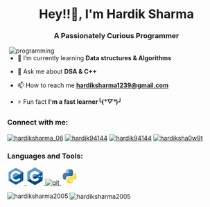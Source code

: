 <h1 align="center">Hey!!👋, I'm Hardik Sharma</h1>
<h3 align="center">A Passionately Curious Programmer</h3>

<img align="right" alt="programming" width="500" src="https://user-images.githubusercontent.com/74038190/225813708-98b745f2-7d22-48cf-9150-083f1b00d6c9.gif">


- 🌱 I’m currently learning **Data structures & Algorithms**

- 💬 Ask me about **DSA & C++**

- 📫 How to reach me **hardiksharma1239@gmail.com**

- ⚡ Fun fact **I'm a fast learner╰(*°▽°*)╯**

<h3 align="left">Connect with me:</h3>
<p align="left">
<a href="https://twitter.com/hardiksharma_06" target="blank"><img align="center" src="https://raw.githubusercontent.com/rahuldkjain/github-profile-readme-generator/master/src/images/icons/Social/twitter.svg" alt="hardiksharma_06" height="30" width="40" /></a>
<a href="https://linkedin.com/in/hardik94144" target="blank"><img align="center" src="https://raw.githubusercontent.com/rahuldkjain/github-profile-readme-generator/master/src/images/icons/Social/linked-in-alt.svg" alt="hardik94144" height="30" width="40" /></a>
<a href="https://www.leetcode.com/hardik94144" target="blank"><img align="center" src="https://raw.githubusercontent.com/rahuldkjain/github-profile-readme-generator/master/src/images/icons/Social/leet-code.svg" alt="hardik94144" height="30" width="40" /></a>
<a href="https://auth.geeksforgeeks.org/user/hardiksha0w9t" target="blank"><img align="center" src="https://raw.githubusercontent.com/rahuldkjain/github-profile-readme-generator/master/src/images/icons/Social/geeks-for-geeks.svg" alt="hardiksha0w9t" height="30" width="40" /></a>
</p>

<h3 align="left">Languages and Tools:</h3>
<p align="left"> <a href="https://www.cprogramming.com/" target="_blank" rel="noreferrer"> <img src="https://raw.githubusercontent.com/devicons/devicon/master/icons/c/c-original.svg" alt="c" width="40" height="40"/> </a> <a href="https://www.w3schools.com/cpp/" target="_blank" rel="noreferrer"> <img src="https://raw.githubusercontent.com/devicons/devicon/master/icons/cplusplus/cplusplus-original.svg" alt="cplusplus" width="40" height="40"/> </a> <a href="https://git-scm.com/" target="_blank" rel="noreferrer"> <img src="https://www.vectorlogo.zone/logos/git-scm/git-scm-icon.svg" alt="git" width="40" height="40"/> </a> <a href="https://www.python.org" target="_blank" rel="noreferrer"> <img src="https://raw.githubusercontent.com/devicons/devicon/master/icons/python/python-original.svg" alt="python" width="40" height="40"/> </a> </p>

<p><img align="left" src="https://github-readme-stats.vercel.app/api/top-langs?username=hardiksharma2005&show_icons=true&locale=en&layout=compact" alt="hardiksharma2005" /></p>

<p>&nbsp;<img align="center" src="https://github-readme-stats.vercel.app/api?username=hardiksharma2005&show_icons=true&locale=en" alt="hardiksharma2005" /></p>
